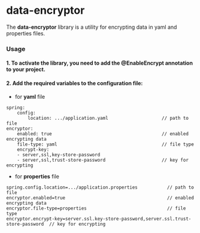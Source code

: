 # data-encryptor 
The **data-encryptor** library is a utility for encrypting data in yaml and properties files.

### Usage
#### 1. To activate the library, you need to add the @EnableEncrypt annotation to your project.
#### 2. Add the required variables to the configuration file:

- for **yaml** file

```
spring:
    config:
        location: .../application.yaml                    // path to file
encryptor:
    enabled: true                                         // enabled encrypting data
    file-type: yaml                                       // file type
    encrypt-key:
    - server,ssl,key-store-password                             
    - server,ssl,trust-store-password                     // key for encrypting
```

- for **properties** file

```
spring.config.location=.../application.properties           // path to file
encryptor.enabled=true                                      // enabled encrypting data
encryptor.file-type=properties                              // file type
encryptor.encrypt-key=server.ssl.key-store-password,server.ssl.trust-store-password  // key for encrypting
```